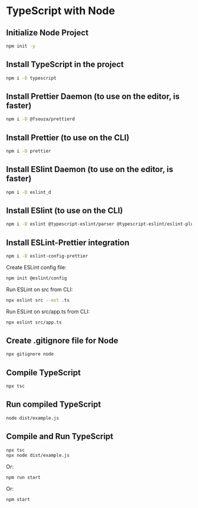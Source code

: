 # TypeScript with Node

## Initialize Node Project

```bash
npm init -y
```

## Install TypeScript in the project

```bash
npm i -D typescript
```

## Install Prettier Daemon (to use on the editor, is faster)

```bash
npm i -D @fsouza/prettierd
```

## Install Prettier (to use on the CLI)

```bash
npm i -D prettier
```

## Install ESlint Daemon (to use on the editor, is faster)

```bash
npm i -D eslint_d
```

## Install ESlint (to use on the CLI)

```bash
npm i -D eslint @typescript-eslint/parser @typescript-eslint/eslint-plugin
```

## Install ESLint-Prettier integration

```bash
npm i -D eslint-config-prettier
```

Create ESLint config file:

```bash
npm init @eslint/config

```

Run ESLint on src from CLI:

```bash
npx eslint src --ext .ts

```

Run ESLint on src/app.ts from CLI:

```bash
npx eslint src/app.ts

```

## Create .gitignore file for Node

```bash
npx gitignore node
```

## Compile TypeScript

```bash
npx tsc
```

## Run compiled TypeScript

```bash
node dist/example.js

```

## Compile and Run TypeScript

```bash
npx tsc
npx node dist/example.js
```

Or:

```bash
npm run start
```

Or:

```bash
npm start
```
